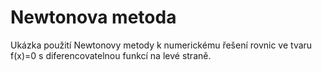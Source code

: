 # Newtonova metoda

Ukázka použití Newtonovy metody k numerickému řešení rovnic ve tvaru f(x)=0 s diferencovatelnou funkcí na levé straně.
